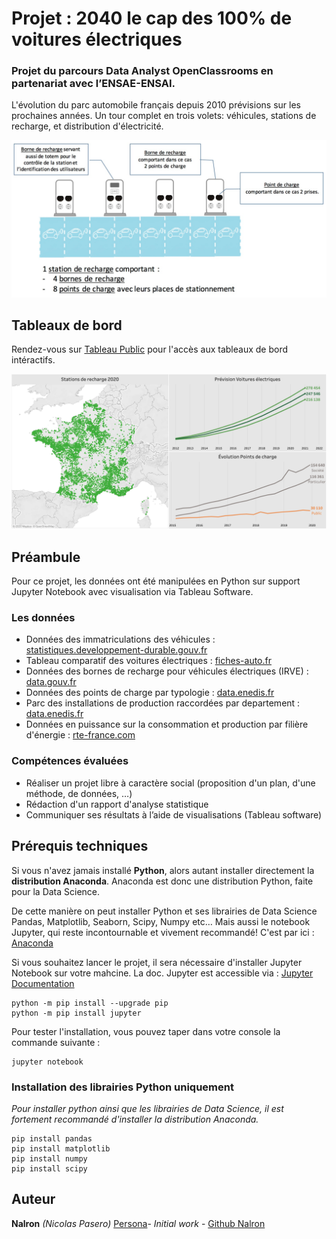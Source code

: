 # Projet : 2040 le cap des 100% de voitures électriques
### Projet du parcours Data Analyst OpenClassrooms en partenariat avec l’ENSAE-ENSAI.
L'évolution du parc automobile français depuis 2010 prévisions sur les prochaines années. Un tour complet en trois volets: véhicules, stations de recharge, et distribution d'électricité.

![Illustration d'un station de recharge](p8_img/irve_illustration.png)

## Tableaux de bord
Rendez-vous sur [Tableau Public](https://public.tableau.com/profile/nalron#!/vizhome/ElectricCarsFrance2040/Vuedensemble) pour l'accès aux tableaux de bord intéractifs.

![Public Tableau](p8_img/view_tableau.png)

## Préambule
Pour ce projet, les données ont été manipulées en Python sur support Jupyter Notebook avec visualisation via Tableau Software.

### Les données
 - Données des immatriculations des véhicules : [statistiques.developpement-durable.gouv.fr](https://www.statistiques.developpement-durable.gouv.fr/donnees-sur-les-immatriculations-des-vehicules)
 - Tableau comparatif des voitures électriques : [fiches-auto.fr](http://www.fiches-auto.fr/articles-auto/electrique/s-852-comparatif-des-voitures-electriques.php)
 - Données des bornes de recharge pour véhicules électriques (IRVE) : [data.gouv.fr](https://www.data.gouv.fr/fr/datasets/fichier-consolide-des-bornes-de-recharge-pour-vehicules-electriques/)
 - Données des points de charge par typologie : [data.enedis.fr](https://data.enedis.fr/explore/dataset/nombre-de-points-de-charge-par-typologie/information/)
 - Parc des installations de production raccordées par departement : [data.enedis.fr](https://data.enedis.fr/explore/dataset/parc-des-installations-de-production-raccordees-par-departement/information/?disjunctive.type_injection)
 - Données en puissance sur la consommation et production par filière d'énergie : [rte-france.com](https://www.rte-france.com/fr/eco2mix/eco2mix-telechargement)

### Compétences évaluées
 - Réaliser un projet libre à caractère social (proposition d'un plan, d'une méthode, de données, …)
 - Rédaction d'un rapport d'analyse statistique
 - Communiquer ses résultats à l’aide de visualisations (Tableau software)

## Prérequis techniques
Si vous n'avez jamais installé **Python**, alors autant installer directement la **distribution Anaconda**.
Anaconda est donc une distribution Python, faite pour la Data Science.

De cette manière on peut installer Python et ses librairies de Data Science Pandas, Matplotlib, Seaborn, Scipy, Numpy etc… 
Mais aussi le notebook Jupyter, qui reste incontournable et vivement recommandé!
C'est par ici : [Anaconda](https://www.anaconda.com/download)

Si vous souhaitez lancer le projet, il sera nécessaire d'installer Jupyter Notebook sur votre mahcine. 
La doc. Jupyter est accessible via : [Jupyter Documentation](https://jupyter.readthedocs.io/en/latest/install.html) 

```
python -m pip install --upgrade pip    
python -m pip install jupyter
```

Pour tester l'installation, vous pouvez taper dans votre console la commande suivante :

```
jupyter notebook
```

### Installation des librairies Python uniquement
*Pour installer python ainsi que les librairies de Data Science, il est fortement recommandé d'installer la distribution Anaconda.* 

```
pip install pandas
pip install matplotlib
pip install numpy
pip install scipy
```

## Auteur

**Nalron** *(Nicolas Pasero)* [Persona](https://nalron.com)- *Initial work* - [Github Nalron](https://github.com/nalron)
